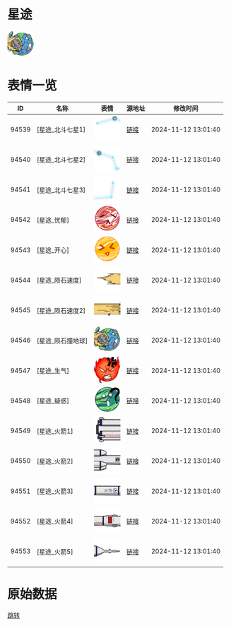 # 星途

<img src="./cover.png" height="60" alt="cover" />

# 表情一览

|ID|名称|表情|源地址|修改时间|
|----|----|----|----|----|
|94539|[星途_北斗七星1]|<img src="./pic/094539_%5B星途_北斗七星1%5D.png" height="60" alt="北斗七星1"/>|[链接](https://i0.hdslb.com/bfs/garb/07271d3f72b7251b0e196ba154a7bf507cba7fc3.png)|2024-11-12 13:01:40|
|94540|[星途_北斗七星2]|<img src="./pic/094540_%5B星途_北斗七星2%5D.png" height="60" alt="北斗七星2"/>|[链接](https://i0.hdslb.com/bfs/garb/fb8dd4d1a0fe396ef39f41ff57eaed897d79dedf.png)|2024-11-12 13:01:40|
|94541|[星途_北斗七星3]|<img src="./pic/094541_%5B星途_北斗七星3%5D.png" height="60" alt="北斗七星3"/>|[链接](https://i0.hdslb.com/bfs/garb/242b7eff18629b6c4f57fe36c91ba72f8c4d7518.png)|2024-11-12 13:01:40|
|94542|[星途_忧郁]|<img src="./pic/094542_%5B星途_忧郁%5D.png" height="60" alt="忧郁"/>|[链接](https://i0.hdslb.com/bfs/garb/af6a04bcc465ec200edd98abda33e04462b7c6e1.png)|2024-11-12 13:01:40|
|94543|[星途_开心]|<img src="./pic/094543_%5B星途_开心%5D.png" height="60" alt="开心"/>|[链接](https://i0.hdslb.com/bfs/garb/28c015371117549204ee0331d9273325a7ab2bc8.png)|2024-11-12 13:01:40|
|94544|[星途_陨石速度]|<img src="./pic/094544_%5B星途_陨石速度%5D.png" height="60" alt="陨石速度"/>|[链接](https://i0.hdslb.com/bfs/garb/d17626cc3dbbd48d2dfca8dff193f7b1b2eabe85.png)|2024-11-12 13:01:40|
|94545|[星途_陨石速度2]|<img src="./pic/094545_%5B星途_陨石速度2%5D.png" height="60" alt="陨石速度2"/>|[链接](https://i0.hdslb.com/bfs/garb/fabd5b3c27356561cf8bebe031f2344cc24bf40e.png)|2024-11-12 13:01:40|
|94546|[星途_陨石撞地球]|<img src="./pic/094546_%5B星途_陨石撞地球%5D.png" height="60" alt="陨石撞地球"/>|[链接](https://i0.hdslb.com/bfs/garb/4eb884297581ebbfd8b32c9f7a29729ca21d25c0.png)|2024-11-12 13:01:40|
|94547|[星途_生气]|<img src="./pic/094547_%5B星途_生气%5D.png" height="60" alt="生气"/>|[链接](https://i0.hdslb.com/bfs/garb/009f5845f367ba6c47816c63814624741e0666e1.png)|2024-11-12 13:01:40|
|94548|[星途_疑惑]|<img src="./pic/094548_%5B星途_疑惑%5D.png" height="60" alt="疑惑"/>|[链接](https://i0.hdslb.com/bfs/garb/2ed7c91f30125eb38726d558709b2be73b7528cb.png)|2024-11-12 13:01:40|
|94549|[星途_火箭1]|<img src="./pic/094549_%5B星途_火箭1%5D.png" height="60" alt="火箭1"/>|[链接](https://i0.hdslb.com/bfs/garb/086988fbeddacb7ac4d30feee5f3d03cbd619b33.png)|2024-11-12 13:01:40|
|94550|[星途_火箭2]|<img src="./pic/094550_%5B星途_火箭2%5D.png" height="60" alt="火箭2"/>|[链接](https://i0.hdslb.com/bfs/garb/730d20d58f6b007b8801ceca5d73fd9397ebd97e.png)|2024-11-12 13:01:40|
|94551|[星途_火箭3]|<img src="./pic/094551_%5B星途_火箭3%5D.png" height="60" alt="火箭3"/>|[链接](https://i0.hdslb.com/bfs/garb/d4eb1b176e8813d0dce84094be911af5150955eb.png)|2024-11-12 13:01:40|
|94552|[星途_火箭4]|<img src="./pic/094552_%5B星途_火箭4%5D.png" height="60" alt="火箭4"/>|[链接](https://i0.hdslb.com/bfs/garb/2936e822019d4ac15addfbf88da5ac46ec30362a.png)|2024-11-12 13:01:40|
|94553|[星途_火箭5]|<img src="./pic/094553_%5B星途_火箭5%5D.png" height="60" alt="火箭5"/>|[链接](https://i0.hdslb.com/bfs/garb/66ca282cb7f38c1ee20ebd77a10f00f73b77fdc2.png)|2024-11-12 13:01:40|

# 原始数据

[跳转](./raw.json)

